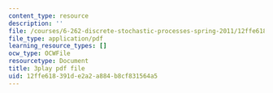 ```yaml
---
content_type: resource
description: ''
file: /courses/6-262-discrete-stochastic-processes-spring-2011/12ffe618391de2a2a884b8cf831564a5_GCFd0VVnWTw.pdf
file_type: application/pdf
learning_resource_types: []
ocw_type: OCWFile
resourcetype: Document
title: 3play pdf file
uid: 12ffe618-391d-e2a2-a884-b8cf831564a5
---
```

